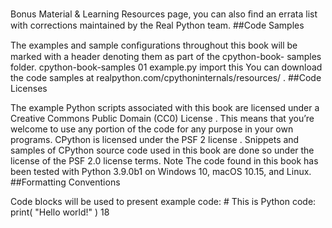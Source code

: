 Bonus Material & Learning Resources page, you can also ﬁnd an errata list with corrections maintained by the Real Python team. 
##Code Samples 

 The examples and sample conﬁgurations throughout this book will be marked with a header denoting them as part of the  cpython-book- samples  folder. cpython-book-samples 01 example.py import  this You can download the code samples at  realpython.com/cpythoninternals/resources/ . 
##Code Licenses 

 The example Python scripts associated with this book are licensed under a  Creative Commons Public Domain (CC0) License . This means that you’re welcome to use any portion of the code for any purpose in your own programs. CPython is licensed under the  PSF 2 license . Snippets and samples of CPython source code used in this book are done so under the license of the PSF 2.0 license terms. Note The code found in this book has been tested with Python 3.9.0b1 on Windows 10, macOS 10.15, and Linux. 
##Formatting Conventions 

 Code blocks will be used to present example code: # This is Python code: print( "Hello world!" ) 18